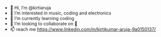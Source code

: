 - 👋 Hi, I’m @kirtiaruja
- 👀 I’m interested in music, coding and electronics
- 🌱 I’m currently learning coding 
- 💞️ I’m looking to collaborate on 🤔
- 📫 reach me https://www.linkedin.com/in/kirtikumar-aruja-9a0150137/

<!---
kirtiaruja/kirtiaruja is a ✨ special ✨ repository because its `README.md` (this file) appears on your GitHub profile.
You can click the Preview link to take a look at your changes.
--->

